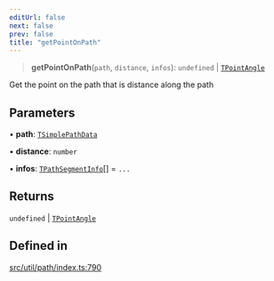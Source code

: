 ```yaml
---
editUrl: false
next: false
prev: false
title: "getPointOnPath"
---
```


> **getPointOnPath**(`path`, `distance`, `infos`): `undefined` \| [`TPointAngle`](/api/namespaces/util/type-aliases/tpointangle/)

Get the point on the path that is distance along the path

## Parameters

• **path**: [`TSimplePathData`](/api/namespaces/util/type-aliases/tsimplepathdata/)

• **distance**: `number`

• **infos**: [`TPathSegmentInfo`](/api/namespaces/util/type-aliases/tpathsegmentinfo/)[] = `...`

## Returns

`undefined` \| [`TPointAngle`](/api/namespaces/util/type-aliases/tpointangle/)

## Defined in

[src/util/path/index.ts:790](https://github.com/fabricjs/fabric.js/blob/c093e29e73123dafcfa091ff4d5e04e690bb796e/src/util/path/index.ts#L790)
